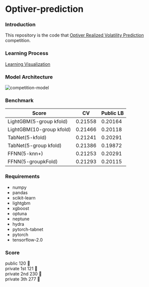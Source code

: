 # Optiver-prediction
### Introduction
This repository is the code that [Optiver Realized Volatility Prediction](https://www.kaggle.com/c/optiver-realized-volatility-prediction) competition.
### Learning Process
[Learning Visualization](https://app.neptune.ai/ds-wook/optiver-prediction/experiments?split=bth&dash=charts&viewId=standard-view)

### Model Architecture
![competition-model](https://user-images.githubusercontent.com/46340424/136811565-958e1ec8-976b-4236-8835-74e2e58b3388.png)

### Benchmark
|Score|CV|Public LB|
|-----|--|------|
|LightGBM(5-group kfold)|0.21558|0.20164|
|LightGBM(10-group kfold)|0.21466|0.20118|
|TabNet(5-kfold)|0.21241|0.20291|
|TabNet(5-group kfold)|0.21386|0.19872|
|FFNN(5-knn+)|0.21253|0.20291|
|FFNN(5-groupkFold)|0.21293|0.20115|

### Requirements
+ numpy
+ pandas
+ scikit-learn
+ lightgbm
+ xgboost
+ optuna
+ neptune
+ hydra
+ pytorch-tabnet
+ pytorch
+ tensorflow-2.0

### Score
public 120 🥈  
private 1st 121 🥈  
private 2nd 230 🥉  
private 3th 277 🥉
